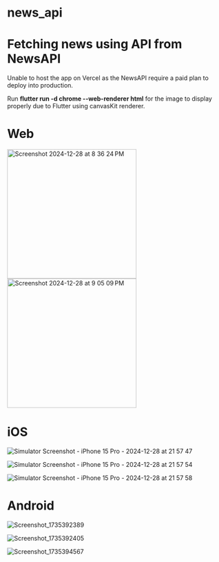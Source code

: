 # news_api

# Fetching news using API from NewsAPI

Unable to host the app on Vercel as the NewsAPI require a paid plan to deploy into production.

Run **flutter run -d chrome --web-renderer html** for the image to display properly due to Flutter using canvasKit renderer.

# Web

<img height = "300" width="300" alt="Screenshot 2024-12-28 at 8 36 24 PM" src="https://github.com/user-attachments/assets/34468b77-f176-4c2d-a1a7-7ff23c7e73c6" />

<img height = "300" width="300" alt="Screenshot 2024-12-28 at 9 05 09 PM" src="https://github.com/user-attachments/assets/8fb5b31e-f8af-4f28-aace-5d3a768c3aeb" />

# iOS

![Simulator Screenshot - iPhone 15 Pro - 2024-12-28 at 21 57 47](https://github.com/user-attachments/assets/b7ea63ae-8551-4c98-9f15-9a61f595cd98)

![Simulator Screenshot - iPhone 15 Pro - 2024-12-28 at 21 57 54](https://github.com/user-attachments/assets/df4bdab2-98c4-4f7b-ac35-0833e51d1594)

![Simulator Screenshot - iPhone 15 Pro - 2024-12-28 at 21 57 58](https://github.com/user-attachments/assets/2ed25356-7e8c-4a52-9389-dde3a7111f55)

# Android

![Screenshot_1735392389](https://github.com/user-attachments/assets/484b10cd-58b9-4ff3-9ba4-95184688d255)

![Screenshot_1735392405](https://github.com/user-attachments/assets/c23d165f-0833-4b77-86a4-3eb49f7222e2)

![Screenshot_1735394567](https://github.com/user-attachments/assets/72b6bdbe-2811-4ac9-a0d9-cfb3034d0e2d)
